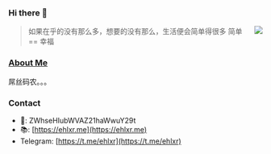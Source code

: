 ### Hi there 👋

<img align="right" src="https://github-readme-stats.vercel.app/api?username=ehlxr&show_icons=true&icon_color=0366d6&text_color=24292e&bg_color=ffffff&hide_title=true" />



<blockquote class='blockquote-center'>如果在乎的没有那么多，想要的没有那么，生活便会简单得很多
简单 == 幸福
</blockquote>

### [About Me][2]

屌丝码农。。。

### Contact

- 📧: ZWhseHIubWVAZ21haWwuY29t
- 📚: [https://ehlxr.me](https://ehlxr.me)
- Telegram: [https://t.me/ehlxr](https://t.me/ehlxr)



[1]: https://cdn.jsdelivr.net/gh/0vo/oss/images/Cracking-the-code-of-tech.jpg
[2]: https://about.me/ehlxr


